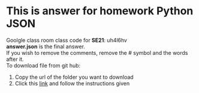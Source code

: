 # This is answer for homework Python JSON  
Goolgle class room class code for **SE21**: uh4l6hv  
**answer.json** is the final answer.  
If you wish to remove the comments, remove the \# symbol and the words after it.  
To download file from git hub:  
1) Copy the url of the folder you want to download  
2) Click this [link](https://download-directory.github.io/) and follow the instructions given
